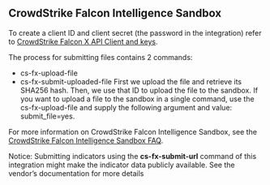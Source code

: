 ## CrowdStrike Falcon Intelligence Sandbox
To create a client ID and client secret (the password in the integration) refer to [CrowdStrike Falcon X API Client and keys](https://falcon.crowdstrike.com/support/api-clients-and-keys).

The process for submitting files contains 2 commands:
* cs-fx-upload-file
* cs-fx-submit-uploaded-file
First we upload the file and retrieve its SHA256 hash. Then, we use that ID to upload the file to the sandbox.
If you want to upload a file to the sandbox in a single command, use the cs-fx-upload-file and supply the following argument and value: submit_file=yes.

For more information on CrowdStrike Falcon Intelligence Sandbox, see the [CrowdStrike Falcon Intelligence Sandbox FAQ](https://www.crowdstrike.com/endpoint-security-products/falcon-x-threat-intelligence/crowdstrike-falcon-x-faq/).

Notice: Submitting indicators using the **cs-fx-submit-url** command of this integration might make the indicator data publicly available.  See the vendor’s documentation for more details
